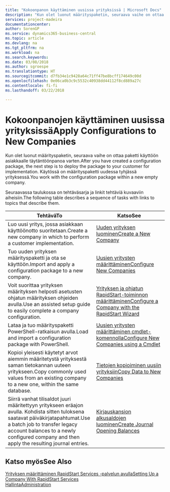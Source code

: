 ```yaml
---
title: "Kokoonpanon käyttäminen uusissa yrityksissä | Microsoft Docs"
description: "Kun olet luonut määrityspaketin, seuraava vaihe on ottaa paketti käyttöön asiakkaalle täytäntöönpanoa varten. Käytä kokoonpanoa, jossa on uusi tyhjä yritys."
services: project-madeira
documentationcenter: 
author: SorenGP
ms.service: dynamics365-business-central
ms.topic: article
ms.devlang: na
ms.tgt_pltfrm: na
ms.workload: na
ms.search.keywords: 
ms.date: 03/08/2018
ms.author: sgroespe
ms.translationtype: HT
ms.sourcegitcommit: d7fb34e1c9428a64c71ff47be8bcff174649c00d
ms.openlocfilehash: 0e06ca0b3c9c5532c40938dd44112f8cd889a27c
ms.contentlocale: fi-fi
ms.lasthandoff: 03/22/2018

---
```

# <a name="apply-configurations-to-new-companies"></a><span data-ttu-id="26f3f-104">Kokoonpanojen käyttäminen uusissa yrityksissä</span><span class="sxs-lookup"><span data-stu-id="26f3f-104">Apply Configurations to New Companies</span></span>
<span data-ttu-id="26f3f-105">Kun olet luonut määrityspaketin, seuraava vaihe on ottaa paketti käyttöön asiakkaalle täytäntöönpanoa varten.</span><span class="sxs-lookup"><span data-stu-id="26f3f-105">After you have created a configuration package, the next step is to deploy the package to your customer for implementation.</span></span> <span data-ttu-id="26f3f-106">Käytössä on määrityspaketti uudessa tyhjässä yrityksessä.</span><span class="sxs-lookup"><span data-stu-id="26f3f-106">You work with the configuration package within a new empty company.</span></span>  

 <span data-ttu-id="26f3f-107">Seuraavassa taulukossa on tehtäväsarja ja linkit tehtäviä kuvaaviin aiheisiin.</span><span class="sxs-lookup"><span data-stu-id="26f3f-107">The following table describes a sequence of tasks with links to topics that describe them.</span></span>

|<span data-ttu-id="26f3f-108">**Tehtävä**</span><span class="sxs-lookup"><span data-stu-id="26f3f-108">**To**</span></span>|<span data-ttu-id="26f3f-109">**Katso**</span><span class="sxs-lookup"><span data-stu-id="26f3f-109">**See**</span></span>|  
|------------|-------------|  
|<span data-ttu-id="26f3f-110">Luo uusi yritys, jossa asiakkaan käyttöönotto suoritetaan.</span><span class="sxs-lookup"><span data-stu-id="26f3f-110">Create a new company in which to perform a customer implementation.</span></span>|[<span data-ttu-id="26f3f-111">Uuden yrityksen luominen</span><span class="sxs-lookup"><span data-stu-id="26f3f-111">Create a New Company</span></span>](admin-how-to-create-a-new-company.md)|  
|<span data-ttu-id="26f3f-112">Tuo uuden yrityksen määrityspaketti ja ota se käyttöön.</span><span class="sxs-lookup"><span data-stu-id="26f3f-112">Import and apply a configuration package to a new company.</span></span>|[<span data-ttu-id="26f3f-113">Uusien yritysten määrittäminen</span><span class="sxs-lookup"><span data-stu-id="26f3f-113">Configure New Companies</span></span>](admin-how-to-configure-new-companies.md)|  
|<span data-ttu-id="26f3f-114">Voit suorittaa yrityksen määrityksen helposti asetusten ohjatun määrityksen ohjeiden avulla.</span><span class="sxs-lookup"><span data-stu-id="26f3f-114">Use an assisted setup guide to easily complete a company configuration.</span></span>|[<span data-ttu-id="26f3f-115">Yrityksen ja ohjatun RapidStart-toiminnon määrittäminen</span><span class="sxs-lookup"><span data-stu-id="26f3f-115">Configure a Company with the RapidStart Wizard</span></span>](admin-how-to-configure-a-company-with-the-rapidstart-wizard.md)|
|<span data-ttu-id="26f3f-116">Lataa ja tuo määrityspaketti PowerShell-ratkaisun avulla.</span><span class="sxs-lookup"><span data-stu-id="26f3f-116">Load and import a configuration package with PowerShell.</span></span>|[<span data-ttu-id="26f3f-117">Uusien yritysten määrittäminen cmdlet-komennolla</span><span class="sxs-lookup"><span data-stu-id="26f3f-117">Configure New Companies using a Cmdlet</span></span>](admin-how-to-configure-new-companies-using-a-cmdlet.md)|
|<span data-ttu-id="26f3f-118">Kopioi yleisesti käytetyt arvot aiemmin määritetystä yrityksestä saman tietokannan uuteen yritykseen.</span><span class="sxs-lookup"><span data-stu-id="26f3f-118">Copy commonly used values from an existing company to a new one, within the same database.</span></span>|[<span data-ttu-id="26f3f-119">Tietojen kopioiminen uusiin yrityksiin</span><span class="sxs-lookup"><span data-stu-id="26f3f-119">Copy Data to New Companies</span></span>](admin-how-to-copy-data-to-new-companies.md)|  
|<span data-ttu-id="26f3f-120">Siirrä vanhat tilisaldot juuri määritettyyn yritykseen eräajon avulla. Kohdista sitten tuloksena saatavat päiväkirjatapahtumat.</span><span class="sxs-lookup"><span data-stu-id="26f3f-120">Use a batch job to transfer legacy account balances to a newly configured company and then apply the resulting journal entries.</span></span>|[<span data-ttu-id="26f3f-121">Kirjauskansion alkusaldojen luominen</span><span class="sxs-lookup"><span data-stu-id="26f3f-121">Create Journal Opening Balances</span></span>](admin-how-to-create-journal-opening-balances.md)|  

## <a name="see-also"></a><span data-ttu-id="26f3f-122">Katso myös</span><span class="sxs-lookup"><span data-stu-id="26f3f-122">See Also</span></span>  
[<span data-ttu-id="26f3f-123">Yrityksen määrittäminen RapidStart Services -palvelun avulla</span><span class="sxs-lookup"><span data-stu-id="26f3f-123">Setting Up a Company With RapidStart Services</span></span>](admin-set-up-a-company-with-rapidstart.md)  
[<span data-ttu-id="26f3f-124">Hallinta</span><span class="sxs-lookup"><span data-stu-id="26f3f-124">Administration</span></span>](admin-setup-and-administration.md)

